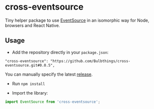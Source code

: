 # cross-eventsource

Tiny helper package to use [EventSource](https://developer.mozilla.org/en-US/docs/Web/API/EventSource) in an isomorphic way for Node, browsers and React Native.

## Usage

-   Add the repository directly in your `package.json`:

```
"cross-eventsource": "https://github.com/Bulbthings/cross-eventsource.git#0.0.5",
```

You can manually specify the latest [release](https://github.com/Bulbthings/cross-eventsource/releases).

-   Run `npm install`

-   Import the library:

```typescript
import EventSource from 'cross-eventsource';
```
